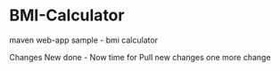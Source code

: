 BMI-Calculator
==============

maven web-app sample - bmi calculator

Changes New done - Now time for Pull new changes one more change


